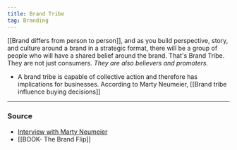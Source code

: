 ```yaml
---
title: Brand Tribe
tag: Branding
---
```


 [[Brand differs from person to person]], and as you build perspective, story, and culture around a brand in a strategic format, there will be a group of people who will have a shared belief around the brand. That's Brand Tribe. They are not just consumers. *They are also believers and promoters.* 

- A brand tribe is capable of collective action and therefore has implications for businesses. According to Marty Neumeier, [[Brand tribe influence buying decisions]]

--- 
### Source
- [Interview with Marty Neumeier](https://www.liquidagency.com/brand-exchange/the-brand-flip-by-marty-neumeier/)
- [[BOOK- The Brand Flip]]